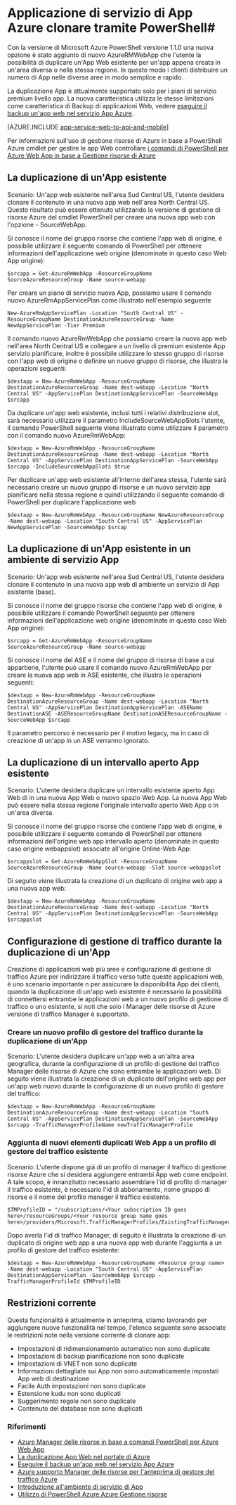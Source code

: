 <properties
    pageTitle="Web App clonare tramite PowerShell"
    description="Informazioni su come duplicare le app Web di nuove app Web tramite PowerShell."
    services="app-service\web"
    documentationCenter=""
    authors="ahmedelnably"
    manager="stefsch"
    editor=""/>

<tags
    ms.service="app-service-web"
    ms.workload="web"
    ms.tgt_pltfrm="na"
    ms.devlang="na"
    ms.topic="article"
    ms.date="01/13/2016"
    ms.author="ahmedelnably"/>

# <a name="azure-app-service-app-cloning-using-powershell"></a>Applicazione di servizio di App Azure clonare tramite PowerShell#

Con la versione di Microsoft Azure PowerShell versione 1.1.0 una nuova opzione è stato aggiunto di nuovo AzureRMWebApp che l'utente la possibilità di duplicare un'App Web esistente per un'app appena creata in un'area diversa o nella stessa regione. In questo modo i clienti distribuire un numero di App nelle diverse aree in modo semplice e rapido.

La duplicazione App è attualmente supportato solo per i piani di servizio premium livello app. La nuova caratteristica utilizza le stesse limitazioni come caratteristica di Backup di applicazioni Web, vedere [eseguire il backup un'app web nel servizio App Azure](web-sites-backup.md).

[AZURE.INCLUDE [app-service-web-to-api-and-mobile](../../includes/app-service-web-to-api-and-mobile.md)] 

Per informazioni sull'uso di gestione risorse di Azure in base a PowerShell Azure cmdlet per gestire le app Web controllare [i comandi di PowerShell per Azure Web App in base a Gestione risorse di Azure](app-service-web-app-azure-resource-manager-powershell.md)

## <a name="cloning-an-existing-app"></a>La duplicazione di un'App esistente ##

Scenario: Un'app web esistente nell'area Sud Central US, l'utente desidera clonare il contenuto in una nuova app web nell'area North Central US. Questo risultato può essere ottenuto utilizzando la versione di gestione di risorse Azure del cmdlet PowerShell per creare una nuova app web con l'opzione - SourceWebApp.

Si conosce il nome del gruppo risorse che contiene l'app web di origine, è possibile utilizzare il seguente comando di PowerShell per ottenere informazioni dell'applicazione web origine (denominate in questo caso Web App origine):

    $srcapp = Get-AzureRmWebApp -ResourceGroupName SourceAzureResourceGroup -Name source-webapp

Per creare un piano di servizio nuova App, possiamo usare il comando nuovo AzureRmAppServicePlan come illustrato nell'esempio seguente

    New-AzureRmAppServicePlan -Location "South Central US" -ResourceGroupName DestinationAzureResourceGroup -Name NewAppServicePlan -Tier Premium

Il comando nuovo AzureRmWebApp che possiamo creare la nuova app web nell'area North Central US e collegare a un livello di premium esistente App servizio pianificare, inoltre è possibile utilizzare lo stesso gruppo di risorse con l'app web di origine o definire un nuovo gruppo di risorse, che illustra le operazioni seguenti:

    $destapp = New-AzureRmWebApp -ResourceGroupName DestinationAzureResourceGroup -Name dest-webapp -Location "North Central US" -AppServicePlan DestinationAppServicePlan -SourceWebApp $srcapp

Da duplicare un'app web esistente, inclusi tutti i relativi distribuzione slot, sarà necessario utilizzare il parametro IncludeSourceWebAppSlots l'utente, il comando PowerShell seguente viene illustrato come utilizzare il parametro con il comando nuovo AzureRmWebApp:

    $destapp = New-AzureRmWebApp -ResourceGroupName DestinationAzureResourceGroup -Name dest-webapp -Location "North Central US" -AppServicePlan DestinationAppServicePlan -SourceWebApp $srcapp -IncludeSourceWebAppSlots $true

Per duplicare un'app web esistente all'interno dell'area stessa, l'utente sarà necessario creare un nuovo gruppo di risorse e un nuovo servizio app pianificare nella stessa regione e quindi utilizzando il seguente comando di PowerShell per duplicare l'applicazione web

    $destapp = New-AzureRmWebApp -ResourceGroupName NewAzureResourceGroup -Name dest-webapp -Location "South Central US" -AppServicePlan NewAppServicePlan -SourceWebApp $srcap

## <a name="cloning-an-existing-app-to-an-app-service-environment"></a>La duplicazione di un'App esistente in un ambiente di servizio App ##

Scenario: Un'app web esistente nell'area Sud Central US, l'utente desidera clonare il contenuto in una nuova app web di ambiente un servizio di App esistente (base).

Si conosce il nome del gruppo risorse che contiene l'app web di origine, è possibile utilizzare il comando PowerShell seguente per ottenere informazioni dell'applicazione web origine (denominate in questo caso Web App origine):

    $srcapp = Get-AzureRmWebApp -ResourceGroupName SourceAzureResourceGroup -Name source-webapp

Si conosce il nome del ASE e il nome del gruppo di risorse di base a cui appartiene, l'utente può usare il comando nuovo AzureRmWebApp per creare la nuova app web in ASE esistente, che illustra le operazioni seguenti:

    $destapp = New-AzureRmWebApp -ResourceGroupName DestinationAzureResourceGroup -Name dest-webapp -Location "North Central US" -AppServicePlan DestinationAppServicePlan -ASEName DestinationASE -ASEResourceGroupName DestinationASEResourceGroupName -SourceWebApp $srcapp

Il parametro percorso è necessario per il motivo legacy, ma in caso di creazione di un'app in un ASE verranno ignorato. 

## <a name="cloning-an-existing-app-slot"></a>La duplicazione di un intervallo aperto App esistente ##

Scenario: L'utente desidera duplicare un intervallo esistente aperto App Web di in una nuova App Web o nuovo spazio Web App. La nuova App Web può essere nella stessa regione l'originale intervallo aperto Web App o in un'area diversa.

Si conosce il nome del gruppo risorse che contiene l'app web di origine, è possibile utilizzare il seguente comando di PowerShell per ottenere informazioni dell'origine web app intervallo aperto (denominate in questo caso origine webappslot) associate all'origine Online-Web App:

    $srcappslot = Get-AzureRmWebAppSlot -ResourceGroupName SourceAzureResourceGroup -Name source-webapp -Slot source-webappslot

Di seguito viene illustrata la creazione di un duplicato di origine web app a una nuova app web:

    $destapp = New-AzureRmWebApp -ResourceGroupName DestinationAzureResourceGroup -Name dest-webapp -Location "North Central US" -AppServicePlan DestinationAppServicePlan -SourceWebApp $srcappslot

## <a name="configuring-traffic-manager-while-cloning-a-app"></a>Configurazione di gestione di traffico durante la duplicazione di un'App ##

Creazione di applicazioni web più aree e configurazione di gestione di traffico Azure per indirizzare il traffico verso tutte queste applicazioni web, è uno scenario importante n per assicurare la disponibilità App dei clienti, quando la duplicazione di un'app web esistente è necessario la possibilità di connettersi entrambe le applicazioni web a un nuovo profilo di gestione di traffico o uno esistente, si noti che solo i Manager delle risorse di Azure versione di traffico Manager è supportato.

### <a name="creating-a-new-traffic-manager-profile-while-cloning-a-app"></a>Creare un nuovo profilo di gestore del traffico durante la duplicazione di un'App ###

Scenario: L'utente desidera duplicare un'app web a un'altra area geografica, durante la configurazione di un profilo di gestione del traffico Manager delle risorse di Azure che sono entrambe le applicazioni web. Di seguito viene illustrata la creazione di un duplicato dell'origine web app per un'app web nuovo durante la configurazione di un nuovo profilo di gestore del traffico:

    $destapp = New-AzureRmWebApp -ResourceGroupName DestinationAzureResourceGroup -Name dest-webapp -Location "South Central US" -AppServicePlan DestinationAppServicePlan -SourceWebApp $srcapp -TrafficManagerProfileName newTrafficManagerProfile

### <a name="adding-new-cloned-web-app-to-an-existing-traffic-manager-profile"></a>Aggiunta di nuovi elementi duplicati Web App a un profilo di gestore del traffico esistente ###

Scenario: L'utente dispone già di un profilo di manager il traffico di gestione risorse Azure che si desidera aggiungere entrambi App web come endpoint. A tale scopo, è innanzitutto necessario assemblare l'id di profilo di manager il traffico esistente, è necessario l'id di abbonamento, nome gruppo di risorse e il nome del profilo manager il traffico esistente.

    $TMProfileID = "/subscriptions/<Your subscription ID goes here>/resourceGroups/<Your resource group name goes here>/providers/Microsoft.TrafficManagerProfiles/ExistingTrafficManagerProfileName"

Dopo averla l'id di traffico Manager, di seguito è illustrata la creazione di un duplicato di origine web app a una nuova app web durante l'aggiunta a un profilo di gestore del traffico esistente:

    $destapp = New-AzureRmWebApp -ResourceGroupName <Resource group name> -Name dest-webapp -Location "South Central US" -AppServicePlan DestinationAppServicePlan -SourceWebApp $srcapp -TrafficManagerProfileId $TMProfileID

## <a name="current-restrictions"></a>Restrizioni corrente ##

Questa funzionalità è attualmente in anteprima, stiamo lavorando per aggiungere nuove funzionalità nel tempo, l'elenco seguente sono associate le restrizioni note nella versione corrente di clonare app:

- Impostazioni di ridimensionamento automatico non sono duplicate
- Impostazioni di backup pianificazione non sono duplicate
- Impostazioni di VNET non sono duplicate
- Informazioni dettagliate sui App non sono automaticamente impostati App web di destinazione
- Facile Auth impostazioni non sono duplicate
- Estensione kudu non sono duplicati
- Suggerimento regole non sono duplicate
- Contenuto del database non sono duplicati


### <a name="references"></a>Riferimenti ###
- [Azure Manager delle risorse in base a comandi PowerShell per Azure Web App](app-service-web-app-azure-resource-manager-powershell.md)
- [La duplicazione App Web nel portale di Azure](app-service-web-app-cloning-portal.md)
- [Eseguire il backup un'app web nel servizio App Azure](web-sites-backup.md)
- [Azure supporto Manager delle risorse per l'anteprima di gestore del traffico Azure](../../articles/traffic-manager/traffic-manager-powershell-arm.md)
- [Introduzione all'ambiente di servizio di App](app-service-app-service-environment-intro.md)
- [Utilizzo di PowerShell Azure Azure Gestione risorse](../powershell-azure-resource-manager.md)

